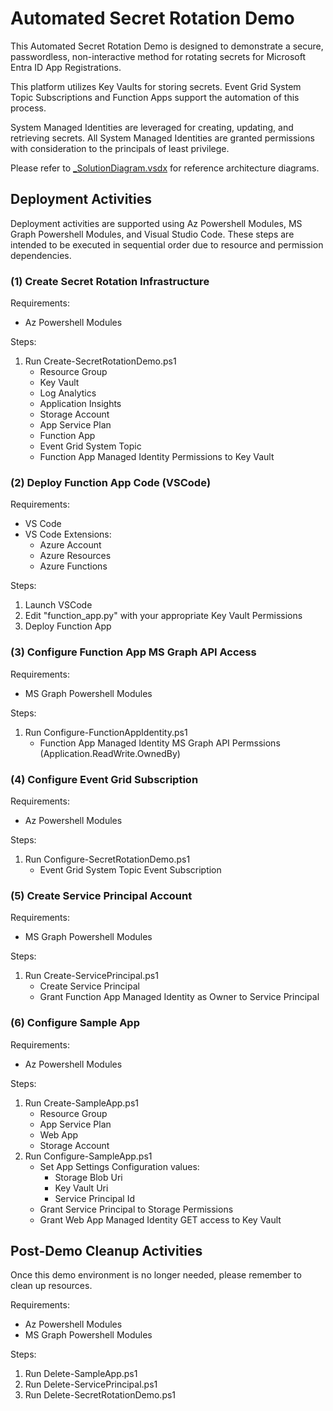 # Automated Secret Rotation Demo
This Automated Secret Rotation Demo is designed to demonstrate a secure, 
passwordless, non-interactive method for rotating secrets for Microsoft 
Entra ID App Registrations. 

This platform utilizes Key Vaults for storing secrets. Event Grid System
Topic Subscriptions and Function Apps support the automation of this
process.

System Managed Identities are leveraged for creating, updating, and
retrieving secrets. All System Managed Identities are granted permissions
with consideration to the principals of least privilege.  

Please refer to [_SolutionDiagram.vsdx](_SolutionDiagram.vsdx) for reference
architecture diagrams.

## Deployment Activities
Deployment activities are supported using Az Powershell Modules, MS Graph 
Powershell Modules, and Visual Studio Code.  These steps are intended to
be executed in sequential order due to resource and permission dependencies.

### (1) Create Secret Rotation Infrastructure
Requirements:
- Az Powershell Modules

Steps:
1. Run Create-SecretRotationDemo.ps1
    - Resource Group
    - Key Vault
    - Log Analytics
    - Application Insights
    - Storage Account
    - App Service Plan
    - Function App
    - Event Grid System Topic
    - Function App Managed Identity Permissions to Key Vault

### (2) Deploy Function App Code (VSCode)
Requirements:
- VS Code
- VS Code Extensions:
    - Azure Account
    - Azure Resources
    - Azure Functions

Steps:
1. Launch VSCode
2. Edit "function_app.py" with your appropriate Key Vault Permissions
3. Deploy Function App

### (3) Configure Function App MS Graph API Access
Requirements:
- MS Graph Powershell Modules

Steps:
1. Run Configure-FunctionAppIdentity.ps1
    - Function App Managed Identity MS Graph API Permssions (Application.ReadWrite.OwnedBy)

### (4) Configure Event Grid Subscription
Requirements:
- Az Powershell Modules

Steps:
1. Run Configure-SecretRotationDemo.ps1
    - Event Grid System Topic Event Subscription

### (5) Create Service Principal Account
Requirements:
- MS Graph Powershell Modules

Steps:
1. Run Create-ServicePrincipal.ps1
    - Create Service Principal
    - Grant Function App Managed Identity as Owner to Service Principal

### (6) Configure Sample App
Requirements:
- Az Powershell Modules

Steps:
1. Run Create-SampleApp.ps1
    - Resource Group
    - App Service Plan
    - Web App
    - Storage Account
2. Run Configure-SampleApp.ps1
    - Set App Settings Configuration values:
        - Storage Blob Uri
        - Key Vault Uri
        - Service Principal Id
    - Grant Service Principal to Storage Permissions
    - Grant Web App Managed Identity GET access to Key Vault

## Post-Demo Cleanup Activities
Once this demo environment is no longer needed, please remember to clean up resources.

Requirements:
- Az Powershell Modules
- MS Graph Powershell Modules

Steps:
1. Run Delete-SampleApp.ps1
2. Run Delete-ServicePrincipal.ps1
3. Run Delete-SecretRotationDemo.ps1